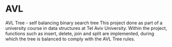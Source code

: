 # AVL
AVL Tree - self balancing binary search tree
This project done as part of a university course in data structures at Tel Aviv University.
Within the project, functions such as insert, delete, join and split are implemented,
during which the tree is balanced to comply with the AVL Tree rules.
